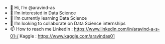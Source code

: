 - 👋 Hi, I’m @aravind-as
- 👀 I’m interested in Data Science
- 🌱 I’m currently learning Data Science
- 💞️ I’m looking to collaborate on Data Science internships
- 📫 How to reach me 
              LinkedIn : https://www.linkedin.com/in/aravind-a-s-01-/
              Kaggle   : https://www.kaggle.com/aravindas01

<!---
aravind-as/aravind-as is a ✨ special ✨ repository because its `README.md` (this file) appears on your GitHub profile.
You can click the Preview link to take a look at your changes.
--->

